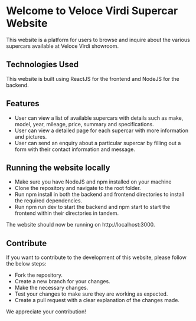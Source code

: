 # Welcome to Veloce Virdi Supercar Website
This website is a platform for users to browse and inquire about the various supercars available at Veloce Virdi showroom.

## Technologies Used
This website is built using ReactJS for the frontend and NodeJS for the backend.

## Features
* User can view a list of available supercars with details such as make, model, year, mileage, price, summary and specifications.
* User can view a detailed page for each supercar with more information and pictures.
* User can send an enquiry about a particular supercar by filling out a form with their contact information and message.

## Running the website locally
* Make sure you have NodeJS and npm installed on your machine
* Clone the repository and navigate to the root folder.
* Run npm install in both the backend and frontend directories to install the required dependencies.
* Run npm run dev to start the backend and npm start to start the frontend within their directories in tandem.

The website should now be running on http://localhost:3000.

## Contribute
If you want to contribute to the development of this website, please follow the below steps:
* Fork the repository.
* Create a new branch for your changes.
* Make the necessary changes.
* Test your changes to make sure they are working as expected.
* Create a pull request with a clear explanation of the changes made.

We appreciate your contribution!
